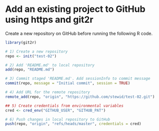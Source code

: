 # Add an existing project to GitHub using https and git2r

Create a new repository on GitHub before running the following R code.

```r
library(git2r)

# 1) Create a new repository
repo <- init("test-02")

# 2) Add 'README.md' to local repository
add(repo, "README.md")

# 3) Commit staged 'README.md'. Add sessionInfo to commit message
commit(repo, message = "Initial commit", session = TRUE)

# 4) Add URL for the remote repository
remote_add(repo, "origin", "https://github.com/stewid/test-02.git")

## 5) Create credentials from environmental variables
cred <- cred_env("GITHUB_USER", "GITHUB_PAT")

# 6) Push changes in local repository to GitHub
push(repo, "origin", "refs/heads/master", credentials = cred)
```

